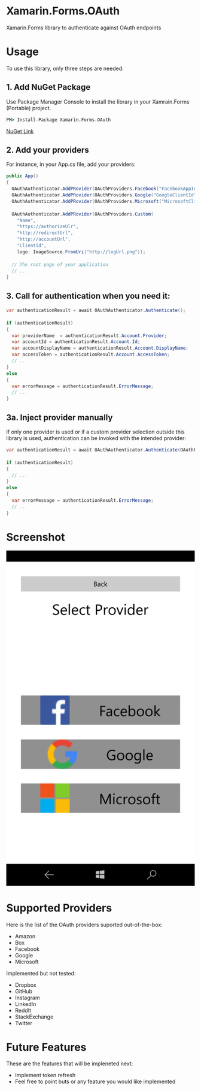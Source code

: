 # Xamarin.Forms.OAuth
Xamarin.Forms library to authenticate against OAuth endpoints


# Usage

To use this library, only three steps are needed:

## 1. Add NuGet Package
Use Package Manager Console to install the library in your Xamrain.Forms (Portable) project.
```bat
PM> Install-Package Xamarin.Forms.OAuth 
```
[NuGet Link](https://www.nuget.org/packages/Xamarin.Forms.OAuth/)

## 2. Add your providers
For instance, in your App.cs file, add your providers:
```cs
public App()
{
  OAuthAuthenticator.AddPRovider(OAuthProviders.Facebook("FacebookAppId"));
  OAuthAuthenticator.AddPRovider(OAuthProviders.Google("GoogleClientId", "RedirectUrlConfiguredInGoogleAppConsole"));
  OAuthAuthenticator.AddPRovider(OAuthProviders.Microsoft("MicrosoftClientId", "RedirectUrlConfiguredInMicrosoftDeveloperApp"));
  
  OAuthAuthenticator.AddPRovider(OAuthProviders.Custom(
    "Name", 
    "https://authorizeUlr", 
    "http://redirectUrl", 
    "http://accountUrl", 
    "ClientId", 
    logo: ImageSource.FromUri("http://logUrl.png"));
  
  // The root page of your application
  // ...
}
```

## 3. Call for authentication when you need it:
```cs
var authenticationResult = await OAuthAuthenticator.Authenticate();

if (authenticationResult)
{
  var providerName  = authenticationResult.Account.Provider;
  var accountId = authenticationResult.Account.Id;
  var accountDisplayName = authenticationResult.Account.DisplayName;
  var accessToken = authenticationResult.Account.AccessToken;
  // ...
}
else
{
  var errorMessage = authenticationResult.ErrorMessage;
  // ...
}
```

## 3a. Inject provider manually
If only one provider is used or if a custom provider selection outside this library is used, authentication can be invoked with the intended provider:
```cs
var authenticationResult = await OAuthAuthenticator.Authenticate(OAuthProvider.Facebook("FacebookAppId"));

if (authenticationResult)
{
  // ...
}
else
{
  var errorMessage = authenticationResult.ErrorMessage;
  // ...
}
```

# Screenshot
![alt text](Screenshots/W10MobileScreenshot.png "Windows 10 Mobile")

# Supported Providers

Here is the list of the OAuth providers suported out-of-the-box:
* Amazon
* Box
* Facebook
* Google
* Microsoft

Implemented but not tested:
* Dropbox
* GitHub
* Instagram
* LinkedIn
* ReddIt
* StackExchange
* Twitter


# Future Features
These are the features that will be impleneted next:
* Implement token refresh
* Feel free to point buts or any feature you would like implemented
